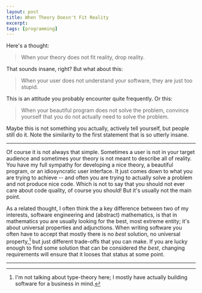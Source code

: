 ```yaml
---
layout: post
title: When Theory Doesn't Fit Reality
excerpt: 
tags: [programming]
---
```


Here's a thought:

> When your theory does not fit reality, drop reality.

That sounds insane, right? But what about this:

> When your user does not understand your software, they are just too stupid.

This is an attitude you probably encounter quite frequently. Or this:

> When your beautiful program does not solve the problem, convince yourself that you do not actually need to solve the problem.

Maybe this is not something you actually, actively tell yourself, but people still do it. Note the similarity to the first statement that is so utterly insane.

---

Of course it is not always that simple. Sometimes a user is not in your target audience and sometimes your theory is not meant to describe all of reality. You have my full sympathy for developing a nice theory, a beautiful program, or an idiosyncratic user interface. It just comes down to what you are trying to achieve -- and often you are trying to actually solve a problem and not produce nice code. Which is not to say that you should not ever care about code quality, of course you should! But it's usually not the main point.

As a related thought, I often think the a key difference between two of my interests, software engineering and (abstract) mathematics, is that in mathematics you are usually looking for the best, most extreme entity; it's about universal properties and adjunctions. When writing software you often have to accept that mostly there is no _best_ solution, no universal property,[^types] but just different trade-offs that you can make. If you are lucky enough to find some solution that can be considered _the best_, changing requirements will ensure that it looses that status at some point.

---

[^types]: I'm not talking about type-theory here; I mostly have actually building software for a business in mind.